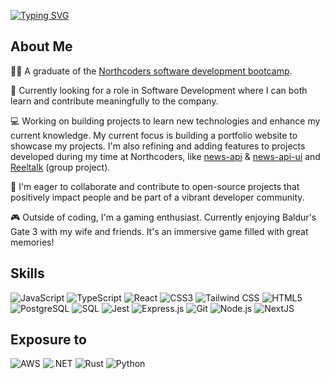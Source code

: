 [![Typing SVG](https://readme-typing-svg.demolab.com?font=Fira+Code&weight=600&pause=1000&color=2D53D3&random=false&width=435&lines=Hello!+I'm+Bret+Gomes)](https://git.io/typing-svg)

## About Me

👨‍🎓 A graduate of the [Northcoders software development bootcamp](https://northcoders.com/our-courses/coding-bootcamp).

🚀 Currently looking for a role in Software Development where I can both learn and contribute meaningfully to the company.

💻 Working on building projects to learn new technologies and enhance my current knowledge. My current focus is building a portfolio website to showcase my projects. I'm also refining and adding features to projects developed during my time at Northcoders, like [news-api](https://github.com/RGBlife/news-api) & [news-api-ui](https://github.com/RGBlife/news-api-ui) and [Reeltalk](https://github.com/RGBlife/ReelTalk) (group project).

🤝 I'm eager to collaborate and contribute to open-source projects that positively impact people and be part of a vibrant developer community.

🎮 Outside of coding, I'm a gaming enthusiast. Currently enjoying Baldur's Gate 3 with my wife and friends. It's an immersive game filled with great memories!

## Skills

![JavaScript](https://img.shields.io/badge/-JavaScript-F7DF1E?style=for-the-badge&logo=javascript&logoColor=black)
![TypeScript](https://img.shields.io/badge/-TypeScript-007ACC?style=for-the-badge&logo=typescript&logoColor=white)
![React](https://img.shields.io/badge/-React-61DAFB?style=for-the-badge&logo=react&logoColor=black)
![CSS3](https://img.shields.io/badge/-CSS3-1572B6?style=for-the-badge&logo=css3&logoColor=white)
![Tailwind CSS](https://img.shields.io/badge/-Tailwind_CSS-38B2AC?style=for-the-badge&logo=tailwind-css&logoColor=white)
![HTML5](https://img.shields.io/badge/-HTML5-E34F26?style=for-the-badge&logo=html5&logoColor=white)
![PostgreSQL](https://img.shields.io/badge/-PostgreSQL-336791?style=for-the-badge&logo=postgresql&logoColor=white)
![SQL](https://img.shields.io/badge/-SQL-4479A1?style=for-the-badge&logo=amazon-dynamodb&logoColor=white)
![Jest](https://img.shields.io/badge/-Jest-C21325?style=for-the-badge&logo=jest&logoColor=white)
![Express.js](https://img.shields.io/badge/-Express.js-000000?style=for-the-badge)
![Git](https://img.shields.io/badge/-Git-F05032?style=for-the-badge&logo=git&logoColor=white)
![Node.js](https://img.shields.io/badge/-Node.js-339933?style=for-the-badge&logo=node-dot-js&logoColor=white)
![NextJS](https://img.shields.io/badge/-Next.js-000000?style=for-the-badge&logo=next-dot-js&logoColor=white)

## Exposure to

![AWS](https://img.shields.io/badge/-AWS-232F3E?style=for-the-badge&logo=amazon-aws&logoColor=white)
![.NET](https://img.shields.io/badge/-.NET-512BD4?style=for-the-badge&logo=dot-net&logoColor=white)
![Rust](https://img.shields.io/badge/-Rust-000000?style=for-the-badge&logo=rust&logoColor=white)
![Python](https://img.shields.io/badge/-Python-3776AB?style=for-the-badge&logo=python&logoColor=white)


